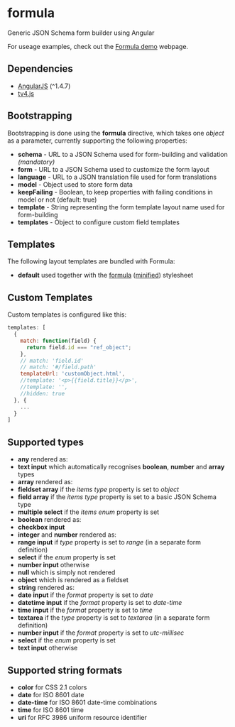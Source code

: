 formula
=======

Generic JSON Schema form builder using Angular

For useage examples, check out the [Formula demo](http://npolar.github.io/formula/demo/) webpage.


## Dependencies
* [AngularJS](https://angularjs.org/) (^1.4.7)
* [tv4.js](https://github.com/geraintluff/tv4/)


## Bootstrapping
Bootstrapping is done using the **formula** directive, which takes one *object* as a parameter, currently supporting the following properties:

* **schema** - URL to a JSON Schema used for form-building and validation *(mandatory)*
* **form** - URL to a JSON Schema used to customize the form layout
* **language** - URL to a JSON translation file used for form translations
* **model** - Object used to store form data
* **keepFailing** - Boolean, to keep properties with failing conditions in model or not (default: true)
* **template** - String representing the form template layout name used for form-building
* **templates** - Object to configure custom field templates


## Templates
The following layout templates are bundled with Formula:

* **default** used together with the [formula](dist/formula.css) ([minified](dist/formula.min.css)) stylesheet

## Custom Templates
Custom templates is configured like this:

```JavaScript
templates: [
  {
    match: function(field) {
      return field.id === "ref_object";
    },
    // match: 'field.id'
    // match: '#/field.path'
    templateUrl: 'customObject.html',
    //template: '<p>{{field.title}}</p>',
    //template: '',
    //hidden: true
  }, {
    ...
  }
]
```

## Supported types
* **any** rendered as:
 * **text input** which automatically recognises **boolean**, **number** and **array** types
* **array** rendered as:
 * **fieldset array** if the *items type* property is set to *object*
 * **field array** if the *items type* property is set to a basic JSON Schema type
 * **multiple select** if the *items enum* property is set
* **boolean** rendered as:
 * **checkbox input**
* **integer** and **number** rendered as:
 * **range input** if *type* property is set to *range* (in a separate form definition)
 * **select** if the *enum* property is set
 * **number input** otherwise
* **null** which is simply not rendered
* **object** which is rendered as a fieldset
* **string** rendered as:
 * **date input** if the *format* property is set to *date*
 * **datetime input** if the *format* property is set to *date-time*
 * **time input** if the *format* property is set to *time*
 * **textarea** if the *type* property is set to *textarea* (in a separate form definition)
 * **number input** if the *format* property is set to *utc-millisec*
 * **select** if the *enum* property is set
 * **text input** otherwise


## Supported string formats
* **color** for CSS 2.1 colors
* **date** for ISO 8601 date
* **date-time** for ISO 8601 date-time combinations
* **time** for ISO 8601 time
* **uri** for RFC 3986 uniform resource identifier
